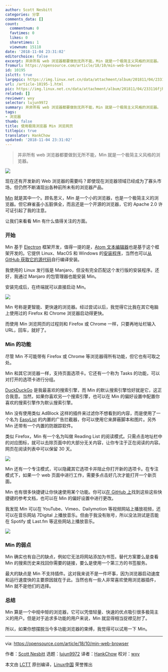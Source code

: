 ```yaml
---
author: Scott Nesbitt
categories: 分享
comments_data: []
count:
  commentnum: 0
  favtimes: 0
  likes: 0
  sharetimes: 1
  viewnum: 15118
date: '2018-11-04 23:31:02'
editorchoice: false
excerpt: 并非所有 web 浏览器都要做到无所不能，Min 就是一个极简主义风格的浏览器。
fromurl: https://opensource.com/article/18/10/min-web-browser
id: 10195
islctt: true
largepic: https://img.linux.net.cn/data/attachment/album/201811/04/233116fjhpjllxlh7phje1.png
url: /article-10195-1.html
pic: https://img.linux.net.cn/data/attachment/album/201811/04/233116fjhpjllxlh7phje1.png.thumb.jpg
related: []
reviewer: wxy
selector: lujun9972
summary: 并非所有 web 浏览器都要做到无所不能，Min 就是一个极简主义风格的浏览器。
tags:
- 浏览器
thumb: false
title: 使用极简浏览器 Min 浏览网页
titlepic: true
translator: HankChow
updated: '2018-11-04 23:31:02'
---
```



> 
> 并非所有 web 浏览器都要做到无所不能，Min 就是一个极简主义风格的浏览器。
> 
> 
> 


![](/data/attachment/album/201811/04/233116fjhpjllxlh7phje1.png)


现在还有开发新的 Web 浏览器的需要吗？即使现在浏览器领域已经成为了寡头市场，但仍然不断涌现出各种前所未有的浏览器产品。


[Min](https://minbrowser.github.io/min/) 就是其中一个。顾名思义，Min 是一个小的浏览器，也是一个极简主义的浏览器。但它麻雀虽小五脏俱全，而且还是一个开源的浏览器，它的 Apache 2.0 许可证引起了我的注意。


让我们来看看 Min 有什么值得关注的方面。


### 开始


Min 基于 [Electron](http://electron.atom.io/apps/) 框架开发，值得一提的是，[Atom 文本编辑器](https://opensource.com/article/17/5/atom-text-editor-packages-writers)也是基于这个框架开发的。它提供 Linux、MacOS 和 Windows 的[安装程序](https://github.com/minbrowser/min/releases/)，当然也可以[从 GitHub 获取它的源代码](https://github.com/minbrowser/min)自行编译安装。


我使用的 Linux 发行版是 Manjaro，但没有完全匹配这个发行版的安装程序。还好，我通过 Manjaro 的包管理器也能安装 Min。


安装完成后，在终端就可以直接启动 Min。


![](/data/attachment/album/201811/04/233120n3291rh9t21r1jh2.png)


Min 号称是更智能、更快速的浏览器。经过尝试以后，我觉得它比我在其它电脑上使用过的 Firefox 和 Chrome 浏览器启动得更快。


而使用 Min 浏览网页的过程则和 Firefox 或 Chrome 一样，只要再地址栏输入 URL，回车，就好了。


### Min 的功能


尽管 Min 不可能带有 Firefox 或 Chrome 等浏览器得所有功能，但它也有可取之处。


Min 和其它浏览器一样，支持页面选项卡。它还有一个称为 Tasks 的功能，可以对打开的选项卡进行分组。


[DuckDuckGo](http://duckduckgo.com) 是我最喜欢的搜索引擎，而 Min 的默认搜索引擎恰好就是它，这正合我意。当然，如果你喜欢另一个搜索引擎，也可以在 Min 的偏好设置中配置你喜欢的搜索引擎作为默认搜索引擎。


Min 没有使用类似 AdBlock 这样的插件来过滤你不想看到的内容，而是使用了一个名为 [EasyList](https://easylist.to/) 的内置的广告拦截器，你可以使用它来屏蔽脚本和图片。另外 Min 还带有一个内置的防跟踪软件。


类似 Firefox，Min 有一个名为叫做 Reading List 的阅读模式。只需点击地址栏中的对应图标，就可以去除页面中的大部分无关内容，让你专注于正在阅读的内容。网页在阅读列表中可以保留 30 天。


![](/data/attachment/album/201811/04/233128vn1n1v88tt4abt8k.png)


Min 还有一个专注模式，可以隐藏其它选项卡并阻止你打开新的选项卡。在专注模式下，如果一个 web 页面中进行工作，需要多点击好几次才能打开一个新页面。


Min 也有很多快捷键让你快速使用某个功能。你可以[在 GitHub 上](https://github.com/minbrowser/min/wiki)找到这些这些快捷键的参考文档，也可以在 Min 的偏好设置中进行更改。


我发现 Min 可以在 YouTube、Vimeo、Dailymotion 等视频网站上播放视频，还可以在音乐网站 7Digital 上播放音乐。但由于我没有账号，所以没法测试是否能在 Spotify 或 Last.fm 等这些网站上播放音乐。


![](/data/attachment/album/201811/04/233144sayymt7tbujt4tgo.png)


### Min 的弱点


Min 确实也有自己的缺点，例如它无法将网站添加为书签。替代方案要么是查看 Min 的搜索历史来找回你需要的链接，要么是使用一个第三方的书签服务。


最大的缺点是 Min 不支持插件。这对我来说不是一件坏事，因为浏览器启动速度和运行速度快的主要原因就在于此。当然也有一些人非常喜欢使用浏览器插件，Min 就不是他们的选择。


### 总结


Min 算是一个中规中矩的浏览器，它可以凭借轻量、快速的优点吸引很多极简主义的用户。但是对于追求多功能的用户来说，Min 就显得相当捉襟见肘了。


所以，如果你想摆脱当今多功能浏览器的束缚，我觉得可以试用一下 Min。




---


via: <https://opensource.com/article/18/10/min-web-browser>


作者：[Scott Nesbitt](https://opensource.com/users/scottnesbitt) 选题：[lujun9972](https://github.com/lujun9972) 译者：[HankChow](https://github.com/HankChow) 校对：[wxy](https://github.com/wxy)


本文由 [LCTT](https://github.com/LCTT/TranslateProject) 原创编译，[Linux中国](https://linux.cn/) 荣誉推出